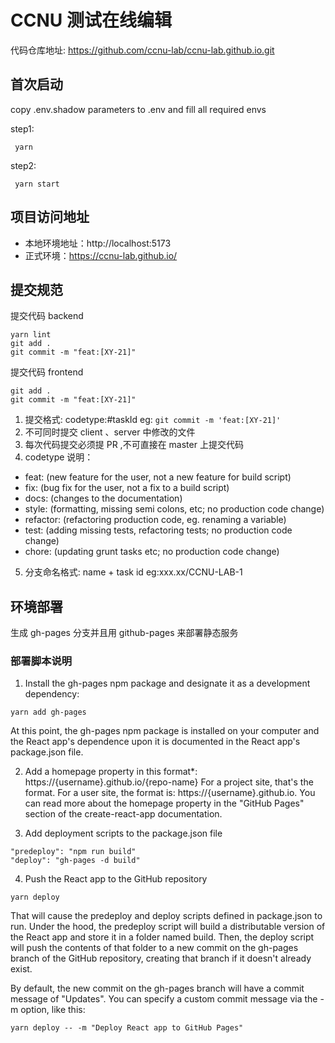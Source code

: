 # CCNU 测试在线编辑

代码仓库地址: https://github.com/ccnu-lab/ccnu-lab.github.io.git

## 首次启动

copy .env.shadow parameters to .env and fill all required envs

step1:

```
 yarn
```

step2:

```
 yarn start
```

## 项目访问地址

- 本地环境地址：http://localhost:5173
- 正式环境：https://ccnu-lab.github.io/

## 提交规范

提交代码 backend

```
yarn lint
git add .
git commit -m "feat:[XY-21]"
```

提交代码 frontend

```
git add .
git commit -m "feat:[XY-21]"
```

1. 提交格式: codetype:#taskId eg: `git commit -m 'feat:[XY-21]'`
2. 不可同时提交 client 、server 中修改的文件
3. 每次代码提交必须提 PR ,不可直接在 master 上提交代码
4. codetype 说明：

- feat: (new feature for the user, not a new feature for build script)
- fix: (bug fix for the user, not a fix to a build script)
- docs: (changes to the documentation)
- style: (formatting, missing semi colons, etc; no production code change)
- refactor: (refactoring production code, eg. renaming a variable)
- test: (adding missing tests, refactoring tests; no production code change)
- chore: (updating grunt tasks etc; no production code change)

5. 分支命名格式: name + task id eg:xxx.xx/CCNU-LAB-1

## 环境部署

生成 gh-pages 分支并且用 github-pages 来部署静态服务

### 部署脚本说明

1. Install the gh-pages npm package and designate it as a development dependency:

```
yarn add gh-pages

```

At this point, the gh-pages npm package is installed on your computer and the React app's dependence upon it is documented in the React app's package.json file.

2.  Add a homepage property in this format\*: https://{username}.github.io/{repo-name} For a project site, that's the format. For a user site, the format is: https://{username}.github.io. You can read more about the homepage property in the "GitHub Pages" section of the create-react-app documentation.

3.  Add deployment scripts to the package.json file

```
"predeploy": "npm run build"
"deploy": "gh-pages -d build"
```

4. Push the React app to the GitHub repository

```
yarn deploy
```

That will cause the predeploy and deploy scripts defined in package.json to run.
Under the hood, the predeploy script will build a distributable version of the React app and store it in a folder named build. Then, the deploy script will push the contents of that folder to a new commit on the gh-pages branch of the GitHub repository, creating that branch if it doesn't already exist.

By default, the new commit on the gh-pages branch will have a commit message of "Updates". You can specify a custom commit message via the -m option, like this:

```
yarn deploy -- -m "Deploy React app to GitHub Pages"
```

